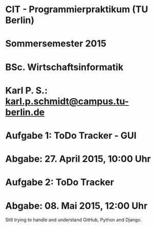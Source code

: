 # CIT - Programmierpraktikum (TU Berlin)
# Sommersemester 2015
# BSc. Wirtschaftsinformatik
# Karl P. S.: karl.p.schmidt@campus.tu-berlin.de

# Aufgabe 1: ToDo Tracker - GUI
# Abgabe: 27. April 2015, 10:00 Uhr

# Aufgabe 2: ToDo Tracker
# Abgabe: 08. Mai 2015, 12:00 Uhr

Still trying to handle and understand GitHub, Python and Django.
